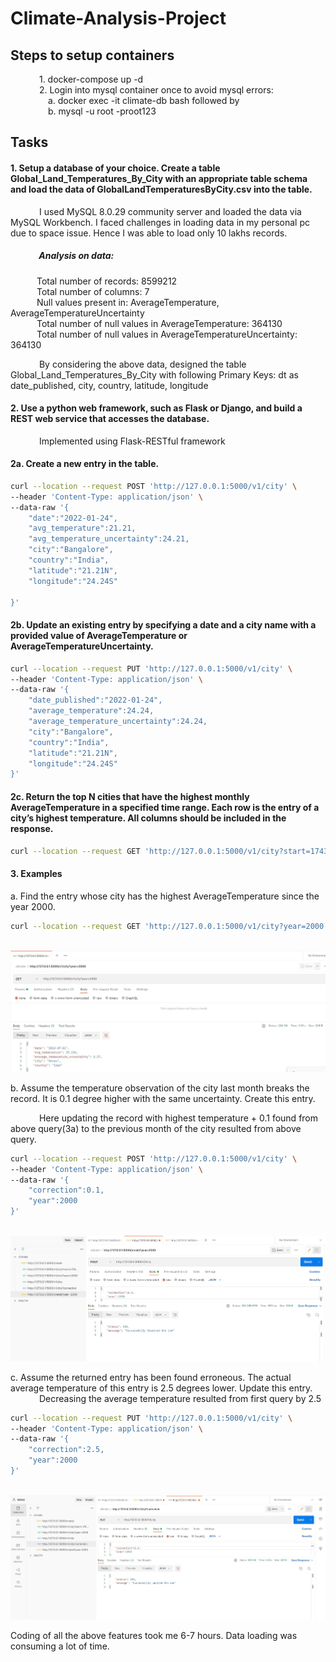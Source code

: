 # Climate-Analysis-Project

## Steps to setup containers
&emsp;&emsp;&emsp; 1. docker-compose up -d <br/>
&emsp;&emsp;&emsp; 2. Login into mysql container once to avoid mysql errors:<br/> 
&emsp;&emsp;&emsp;&emsp; a. docker exec -it climate-db bash followed by <br/> 
&emsp;&emsp;&emsp;&emsp; b. mysql -u root -proot123

## Tasks
#### 1. Setup a database of your choice. Create a table Global_Land_Temperatures_By_City with an appropriate table schema and load the data of GlobalLandTemperaturesByCity.csv into the table. 

   
   &emsp;&emsp;&emsp; I used MySQL 8.0.29 community server and loaded the data via MySQL Workbench. I faced challenges in loading data in my personal pc due to space issue. Hence I was able to load only 10 lakhs records.

##### &emsp;&emsp;&emsp; Analysis on data:<br />
&emsp;&emsp;&emsp;Total number of records: 8599212<br />
&emsp;&emsp;&emsp;Total number of columns: 7<br />
&emsp;&emsp;&emsp;Null values present in: AverageTemperature, AverageTemperatureUncertainty<br />
&emsp;&emsp;&emsp;Total number of null values in AverageTemperature: 364130<br />
&emsp;&emsp;&emsp;Total number of null values in AverageTemperatureUncertainty: 364130<br />

&emsp;&emsp;&emsp; By considering the above data, designed the table Global_Land_Temperatures_By_City with following Primary Keys:
dt as date_published, city, country, latitude, longitude

#### 2. Use a python web framework, such as Flask or Django, and build a REST web service that accesses the database.
 &emsp;&emsp;&emsp; Implemented using Flask-RESTful framework

#### 2a. Create a new entry in the table.
```bash
curl --location --request POST 'http://127.0.0.1:5000/v1/city' \
--header 'Content-Type: application/json' \
--data-raw '{
    "date":"2022-01-24",
    "avg_temperature":21.21,
    "avg_temperature_uncertainty":24.21,
    "city":"Bangalore",
    "country":"India",
    "latitude":"21.21N",
    "longitude":"24.24S"

}'
```
#### 2b. Update an existing entry by specifying a date and a city name with a provided value of AverageTemperature or AverageTemperatureUncertainty.
```bash
curl --location --request PUT 'http://127.0.0.1:5000/v1/city' \
--header 'Content-Type: application/json' \
--data-raw '{
    "date_published":"2022-01-24",
    "average_temperature":24.24,
    "average_temperature_uncertainty":24.24,
    "city":"Bangalore",
    "country":"India",
    "latitude":"21.21N",
    "longitude":"24.24S"
}'
```
#### 2c. Return the top N cities that have the highest monthly AverageTemperature in a specified time range. Each row is the entry of a city’s highest temperature. All columns should be included in the response.
```bash
curl --location --request GET 'http://127.0.0.1:5000/v1/city?start=1743-01-01&end=1745-12-01'
```

#### 3. Examples
a. Find the entry whose city has the highest AverageTemperature since the
year 2000.
```bash
curl --location --request GET 'http://127.0.0.1:5000/v1/city?year=2000'
```
&emsp;&emsp;&emsp; ![Screenshot](https://github.com/rjshree/climate-analysis-project/blob/master/highesttempsince2000.JPG)

b. Assume the temperature observation of the city last month
breaks the record. It is 0.1 degree higher with the same uncertainty. Create
this entry. <br/>

&emsp;&emsp;&emsp; Here updating the record with highest temperature + 0.1 found from above query(3a) to the previous month of the city resulted from above query.
```bash
curl --location --request POST 'http://127.0.0.1:5000/v1/city' \
--header 'Content-Type: application/json' \
--data-raw '{
    "correction":0.1,
    "year":2000
}'
```
&emsp;&emsp;&emsp; ![Screenshot 3b](https://github.com/rjshree/climate-analysis-project/blob/master/screenshot_3b.JPG)

c. Assume the returned entry has been found erroneous.
The actual average temperature of this entry is 2.5 degrees lower. Update
this entry. <br/>
&emsp;&emsp;&emsp; Decreasing the average temperature resulted from first query by 2.5
```bash
curl --location --request PUT 'http://127.0.0.1:5000/v1/city' \
--header 'Content-Type: application/json' \
--data-raw '{
    "correction":2.5,
    "year":2000
}'
```
&emsp;&emsp;&emsp; ![Screenshot_3c](https://github.com/rjshree/climate-analysis-project/blob/master/screenshot_3c.JPG)

Coding of all the above features took me 6-7 hours. Data loading was consuming a lot of time.
